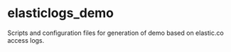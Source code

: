 # elasticlogs_demo
Scripts and configuration files for generation of demo based on elastic.co access logs.
